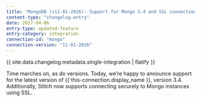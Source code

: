 ```yaml
---
title: "MongoDB (v11-01-2016): Support for Mongo 3.4 and SSL connections"
content-type: "changelog-entry"
date: 2017-04-06
entry-type: updated-feature
entry-category: integration
connection-id: "mongo"
connection-version: "11-01-2016"
---
```


{{ site.data.changelog.metadata.single-integration | flatify }}

Time marches on, as do versions. Today, we’re happy to announce support for the latest version of {{ this-connection.display_name }}, version 3.4. Additionally, Stitch now supports connecting securely to Mongo instances using SSL.